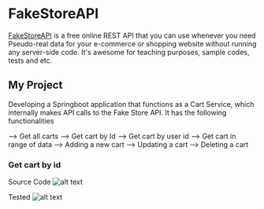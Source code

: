 # FakeStoreAPI

[FakeStoreAPI](https://fakestoreapi.com) is a free online REST API that you can use whenever you need Pseudo-real data for
your e-commerce or shopping website without running any server-side code.
It's awesome for teaching purposes, sample codes, tests and etc.

## My Project

Developing a Springboot application that functions as a Cart Service, which internally makes API calls to the Fake Store API.
It has the following functionalities

--> Get all carts
--> Get cart by Id
--> Get cart by user id
--> Get cart in range of data
--> Adding a new cart
--> Updating a cart
--> Deleting a cart

### Get cart by id

Source Code
![alt text](https://drive.google.com/file/d/1jORoAPzUnKUvZAnMHP7vwyNhkf2VQNGQ/view?usp=sharing)

Tested
![alt text](https://drive.google.com/file/d/1efCpojjL4oJW9w4f9tNxH2BvJgDMgxJZ/view?usp=sharing)
